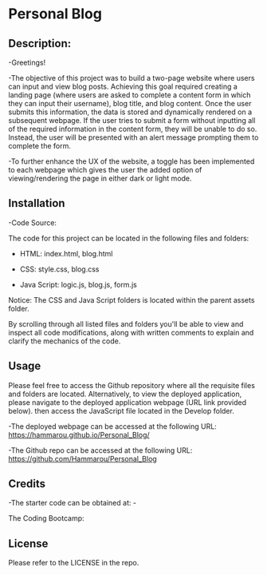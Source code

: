 # Personal Blog


## Description:

-Greetings! 

-The objective of this project was to build a two-page website where users can input and view blog posts. Achieving this goal required creating a landing page (where users are asked to complete a content form in which they can input their username), blog title, and blog content. Once the user submits this information, the data is stored and dynamically rendered on a subsequent webpage. If the user tries to submit a form without inputting all of the required information in the content form, they will be unable to do so. Instead, the user will be presented with an alert message prompting them to complete the form. 

-To further enhance the UX of the website, a toggle has been implemented to each webpage which gives the user the added option of viewing/rendering the page in either dark or light mode.


## Installation

-Code Source:

The code for this project can be located in the following files and folders:

* HTML:
  index.html,
  blog.html

* CSS: 
  style.css,
  blog.css

* Java Script:
  logic.js,
  blog.js,
  form.js



Notice: The CSS and Java Script folders is located within the parent assets folder.

By scrolling through all listed files and folders you'll be able to view and inspect all code modifications, along with written comments to explain and clarify the mechanics of the code.


## Usage

Please feel free to access the Github repository where all the requisite files and folders are located. Alternatively, to view the deployed application, please navigate to the deployed application webpage (URL link provided below). then access the JavaScript file located in the Develop folder.

-The deployed webpage can be accessed at the following URL: https://hammarou.github.io/Personal_Blog/

-The Github repo can be accessed at the following URL: https://github.com/Hammarou/Personal_Blog


## Credits

-The starter code can be obtained at: -

The Coding Bootcamp: 


## License

Please refer to the LICENSE in the repo.

